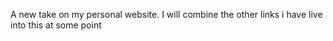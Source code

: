 A new take on my personal website. I will combine the other links i have live into this at some point
